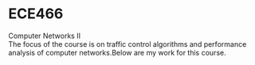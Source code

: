 # ECE466
Computer Networks II  
The focus of the course is on traffic control algorithms and performance analysis of computer networks.Below are my work for this course. 
